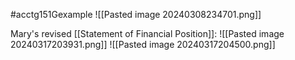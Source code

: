 
#acctg151Gexample
![[Pasted image 20240308234701.png]]

Mary's revised [[Statement of Financial Position]]:
![[Pasted image 20240317203931.png]]
![[Pasted image 20240317204500.png]]
